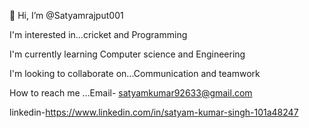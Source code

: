 👋 Hi, I’m @Satyamrajput001

I'm interested in...cricket and Programming

I'm currently learning Computer science and Engineering

I'm looking to collaborate on...Communication and teamwork

How to reach me ...Email- satyamkumar92633@gmail.com 

linkedin-https://www.linkedin.com/in/satyam-kumar-singh-101a48247

<!---
Satyamrajput001/Satyamrajput001 is a ✨ special ✨ repository because its `README.md` (this file) appears on your GitHub profile.
You can click the Preview link to take a look at your changes.
--->
